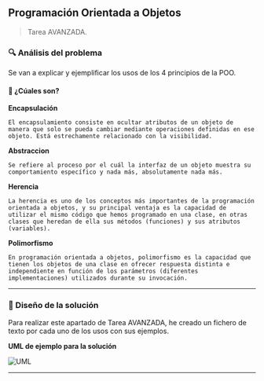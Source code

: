 ## Programación Orientada a Objetos




> Tarea AVANZADA.



### 🔍 Análisis del problema




Se van a explicar y ejemplificar los usos de los 4 principios de la POO.




#### 🤔 ¿Cúales son?




**Encapsulación**




`El encapsulamiento consiste en ocultar atributos de un objeto de manera que solo se pueda cambiar mediante operaciones definidas en ese objeto. Está estrechamente relacionado con la visibilidad.  `




**Abstraccion**




`Se refiere al proceso por el cuál la interfaz de un objeto muestra su comportamiento específico y nada más, absolutamente nada más.`




**Herencia**




`La herencia es uno de los conceptos más importantes de la programación orientada a objetos, y su principal ventaja es la capacidad de utilizar el mismo código que hemos programado en una clase, en otras clases que heredan de ella sus métodos (funciones) y sus atributos (variables).`




**Polimorfismo**




`En programación orientada a objetos, polimorfismo es la capacidad que tienen los objetos de una clase en ofrecer respuesta distinta e independiente en función de los parámetros (diferentes implementaciones) utilizados durante su invocación.`




---




### 📐 Diseño de la solución




Para realizar este apartado de Tarea AVANZADA, he creado un fichero de texto por cada uno de los usos con sus ejemplos.







**UML de ejemplo para la solución**

![UML](docs/UML.PNG)




---